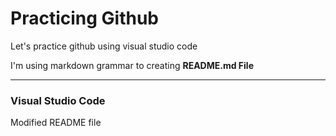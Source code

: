 # Practicing Github

Let's practice github using visual studio code

I'm using markdown grammar to creating **README.md File**

------------------------------------------------------------

### Visual Studio Code

Modified README file